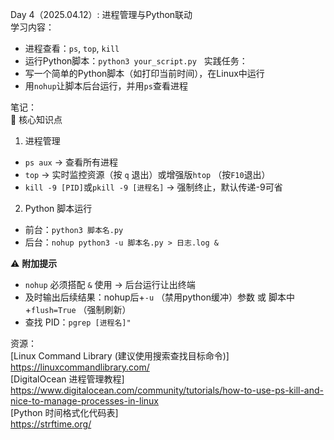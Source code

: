Day 4（2025.04.12）: 进程管理与Python联动  
学习内容：  
- 进程查看：`ps`, `top`, `kill`
- 运行Python脚本：`python3 your_script.py`  
实践任务：  
- 写一个简单的Python脚本（如打印当前时间），在Linux中运行  
- 用`nohup`让脚本后台运行，并用`ps`查看进程  

笔记：   
🔑 核心知识点   
1. 进程管理  
- `ps aux` → 查看所有进程  
- `top` → 实时监控资源（按 `q` 退出）或增强版`htop` （按`F10`退出）  
- `kill -9 [PID]`或`pkill -9 [进程名]` → 强制终止，默认传递-9可省  
2. Python 脚本运行  
- 前台：`python3 脚本名.py`  
- 后台：`nohup python3 -u 脚本名.py > 日志.log &`  

⚠️ **附加提示**  
- `nohup` 必须搭配 `&` 使用 → 后台运行让出终端  
- 及时输出后续结果：nohup后+`-u` （禁用python缓冲）参数
或 脚本中+`flush=True`  （强制刷新）
- 查找 PID：`pgrep [进程名]"`  

资源：  
[Linux Command Library (建议使用搜索查找目标命令)]  
https://linuxcommandlibrary.com/   
[DigitalOcean 进程管理教程]  
https://www.digitalocean.com/community/tutorials/how-to-use-ps-kill-and-nice-to-manage-processes-in-linux  
[Python 时间格式化代码表]  
https://strftime.org/
